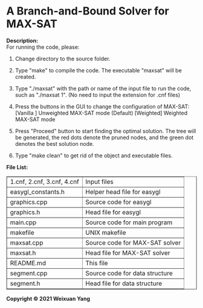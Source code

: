 # A Branch-and-Bound Solver for MAX-SAT
<b>Description:</b><br>
For running the code, please:

1) Change directory to the source folder.

2) Type "make" to compile the code. The executable "maxsat" will be created.

3) Type "./maxsat" with the path or name of the input file to run the code, 
   such as "./maxsat 1". (No need to input the extension for .cnf files)

4) Press the buttons in the GUI to change the configuration of MAX-SAT:
   [Vanilla ] Unweighted MAX-SAT mode (Default)
   [Weighted] Weighted MAX-SAT mode

5) Press "Proceed" button to start finding the optimal solution. The tree 
   will be generated, the red dots denote the pruned nodes, and the green
   dot denotes the best solution node.

6) Type "make clean" to get rid of the object and executable files.

<b>File List:</b><br>
<table border="1">
    <tr>
        <td>1.cnf, 2.cnf, 3.cnf, 4.cnf</td>
        <td>Input files</td>
    </tr>
    <tr>
        <td>easygl_constants.h</td>
        <td>Helper head file for easygl</td>
    </tr>
    <tr>
        <td>graphics.cpp</td>
        <td>Source code for easygl</td>
    </tr>
    <tr>
        <td>graphics.h</td>
        <td>Head file for easygl</td>
    </tr>
    <tr>
        <td>main.cpp</td>
        <td>Source code for main program</td>
    </tr>
    <tr>
        <td>makefile</td>
        <td>UNIX makefile</td>
    </tr>
    <tr>
        <td>maxsat.cpp</td>
        <td>Source code for MAX-SAT solver</td>
    </tr>
    <tr>
        <td>maxsat.h</td>
        <td>Head file for MAX-SAT solver</td>
    </tr>
    <tr>
        <td>README.md</td>
        <td>This file</td>
    </tr>
    <tr>
        <td>segment.cpp</td>
        <td>Source code for data structure</td>
    </tr>
    <tr>
        <td>segment.h</td>
        <td>Head file for data structure</td>
    </tr>
</table>

<b>Copyright © 2021 Weixuan Yang</b>
